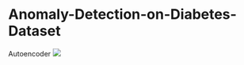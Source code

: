 # Anomaly-Detection-on-Diabetes-Dataset

Autoencoder
<img src=”https://github.com/azalahmadkhan/Anomaly-Detection-on-Diabetes-Dataset/blob/main/Autoencoder.png”>
